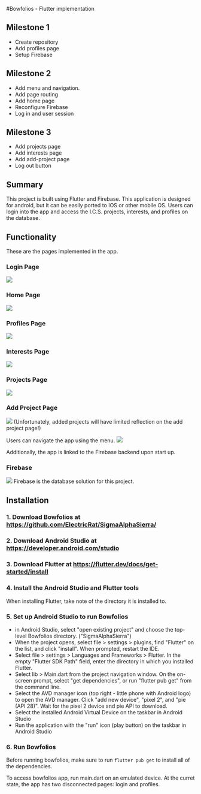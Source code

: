 #Bowfolios - Flutter implementation

## Milestone 1
- Create repository
- Add profiles page
- Setup Firebase

## Milestone 2
- Add menu and navigation.
- Add page routing
- Add home page
- Reconfigure Firebase
- Log in and user session

## Milestone 3
- Add projects page
- Add interests page
- Add add-project page
- Log out button

## Summary
This project is built using Flutter and Firebase. This application is designed for android, but it can be easily ported to IOS or other mobile OS. Users can login into the app and access the I.C.S. projects, interests, and profiles on the database.

## Functionality

These are the pages implemented in the app.

### Login Page
![](images/login.png)

### Home Page
![](images/bio.png)

### Profiles Page
![](images/profiles.png)

### Interests Page
![](images/interests.png)

### Projects Page
![](images/projects.png)

### Add Project Page
![](images/addproject.png)
(Unfortunately, added projects will have limited reflection on the add project page!)

Users can navigate the app using the menu.
![](images/menu.png)

Additionally, the app is linked to the Firebase backend upon start up.

### Firebase
![](images/firebase.png)
Firebase is the database solution for this project.

## Installation

### 1. Download Bowfolios at https://github.com/ElectricRat/SigmaAlphaSierra/

### 2. Download Android Studio at https://developer.android.com/studio

### 3. Download Flutter at https://flutter.dev/docs/get-started/install

### 4. Install the Android Studio and Flutter tools

When installing Flutter, take note of the directory it is installed to.

### 5. Set up Android Studio to run Bowfolios

 - in Android Studio, select "open existing project" and choose the top-level Bowfolios directory. ("SigmaAlphaSierra")
 - When the project opens, select file > settings > plugins, find "Flutter" on the list, and click "install". When prompted, restart the IDE.
 - Select file > settings > Languages and Frameworks > Flutter. In the empty "Flutter SDK Path" field, enter the directory in which you installed Flutter.
 - Select lib > Main.dart from the project navigation window. On the on-screen prompt, select "get dependencies", or run "flutter pub get" from the command line.
 - Select the AVD manager icon (top right - little phone with Android logo) to open the AVD manager. Click "add new device", "pixel 2", and "pie (API 28)". Wait for the pixel 2 device and pie API to download.
 - Select the installed Android Virtual Device on the taskbar in Android Studio
 - Run the application with the "run" icon (play button) on the taskbar in Android Studio

### 6. Run Bowfolios

Before running bowfolios, make sure to run `flutter pub get` to install all
of the dependencies.

To access bowfolios app, run main.dart on an emulated device. At the curret state,
the app has two disconnected pages: login and profiles.
